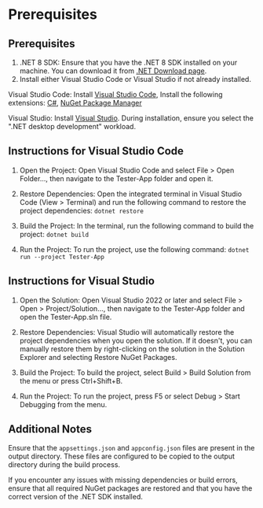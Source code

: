 # Prerequisites 
## Prerequisites

1.	.NET 8 SDK: Ensure that you have the .NET 8 SDK installed on your machine. You can download it from  [.NET Download page](https://dotnet.microsoft.com/en-us/download/dotnet/8.0).
2.	Install either Visual Studio Code or Visual Studio if not already installed. 
   
   Visual Studio Code: Install [Visual Studio Code](https://code.visualstudio.com/), Install the following extensions: [C#](https://marketplace.visualstudio.com/items?itemName=ms-dotnettools.csharp), [NuGet Package Manager](https://marketplace.visualstudio.com/items?itemName=jmrog.vscode-nuget-package-manager)
   
   Visual Studio: Install [Visual Studio](https://visualstudio.microsoft.com/vs/). During installation, ensure you select the ".NET desktop development" workload.

## Instructions for Visual Studio Code

1. Open the Project: Open Visual Studio Code and select File > Open Folder..., then navigate to the Tester-App folder and open it.
2. Restore Dependencies: Open the integrated terminal in Visual Studio Code (View > Terminal) and run the following command to restore the project dependencies: `dotnet restore` 

3. Build the Project: In the terminal, run the following command to build the project: `dotnet build`

4. Run the Project: To run the project, use the following command: `dotnet run --project Tester-App` 

## Instructions for Visual Studio

1. Open the Solution: Open Visual Studio 2022 or later and select File > Open > Project/Solution..., then navigate to the Tester-App folder and open the Tester-App.sln file.

2.	Restore Dependencies: Visual Studio will automatically restore the project dependencies when you open the solution. If it doesn't, you can manually restore them by right-clicking on the solution in the Solution Explorer and selecting Restore NuGet Packages.
3.	Build the Project: To build the project, select Build > Build Solution from the menu or press Ctrl+Shift+B.
4.	Run the Project: To run the project, press F5 or select Debug > Start Debugging from the menu.

## Additional Notes 

Ensure that the `appsettings.json` and `appconfig.json` files are present in the output directory. These files are configured to be copied to the output directory during the build process.

If you encounter any issues with missing dependencies or build errors, ensure that all required NuGet packages are restored and that you have the correct version of the .NET SDK installed.
